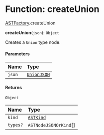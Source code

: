# Function: createUnion

[ASTFactory](/en/auto-docs/fixed-layout-editor/modules/ASTFactory.md).createUnion

**createUnion**(`json`): `Object`

Creates a `Union` type node.

#### Parameters

| Name | Type |
| :------ | :------ |
| `json` | [`UnionJSON`](/en/auto-docs/fixed-layout-editor/interfaces/UnionJSON.md) |

#### Returns

`Object`

| Name | Type |
| :------ | :------ |
| `kind` | [`ASTKind`](/en/auto-docs/fixed-layout-editor/enums/ASTKind.md) |
| `types?` | `ASTNodeJSONOrKind`\[] |

